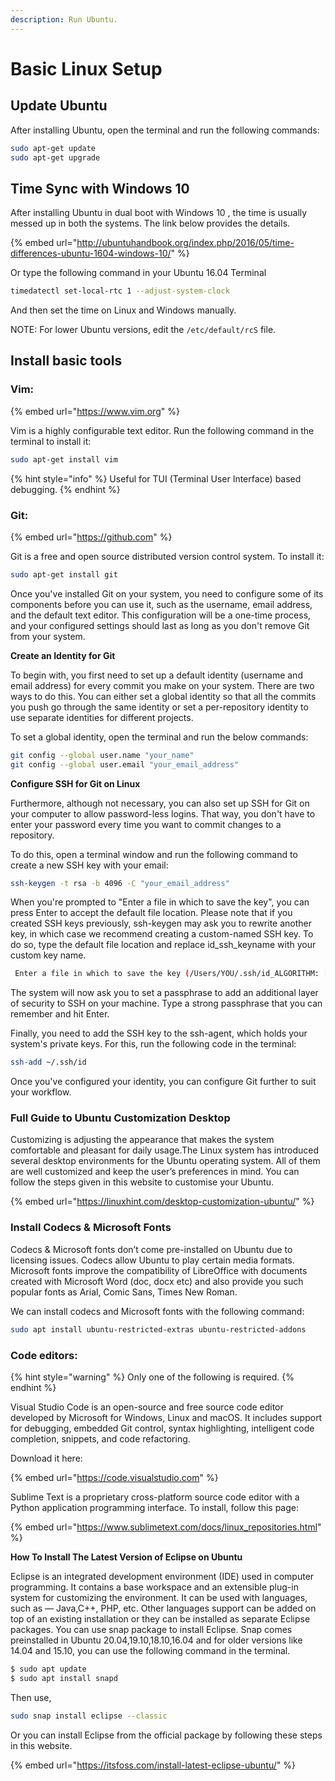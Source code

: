 ```yaml
---
description: Run Ubuntu.
---
```


# Basic Linux Setup

## Update Ubuntu

After installing Ubuntu, open the terminal and run the following commands:

```bash
sudo apt-get update
sudo apt-get upgrade
```

## Time Sync with Windows 10

After installing Ubuntu in dual boot with Windows 10 , the time is usually messed up in both the systems. The link below provides the details.

{% embed url="http://ubuntuhandbook.org/index.php/2016/05/time-differences-ubuntu-1604-windows-10/" %}

Or type the following command in your Ubuntu 16.04 Terminal

```bash
timedatectl set-local-rtc 1 --adjust-system-clock
```

And then set the time on Linux and Windows manually.

NOTE: For lower Ubuntu versions, edit the `/etc/default/rcS` file.

## Install basic tools

### Vim:

{% embed url="https://www.vim.org" %}

Vim is a highly configurable text editor. Run the following command in the terminal to install it:

```bash
sudo apt-get install vim
```

{% hint style="info" %}
Useful for TUI (Terminal User Interface) based debugging.
{% endhint %}

### Git:

{% embed url="https://github.com" %}

Git is a free and open source distributed version control system. To install it:

```bash
sudo apt-get install git
```

Once you've installed Git on your system, you need to configure some of its components before you can use it, such as the username, email address, and the default text editor. This configuration will be a one-time process, and your configured settings should last as long as you don't remove Git from your system.

**Create an Identity for Git**

To begin with, you first need to set up a default identity (username and email address) for every commit you make on your system. There are two ways to do this. You can either set a global identity so that all the commits you push go through the same identity or set a per-repository identity to use separate identities for different projects.

To set a global identity, open the terminal and run the below commands:

```bash
git config --global user.name "your_name"
git config --global user.email "your_email_address"
```

**Configure SSH for Git on Linux**

Furthermore, although not necessary, you can also set up SSH for Git on your computer to allow password-less logins. That way, you don't have to enter your password every time you want to commit changes to a repository.

To do this, open a terminal window and run the following command to create a new SSH key with your email:

```bash
ssh-keygen -t rsa -b 4096 -C "your_email_address"
```

When you're prompted to "Enter a file in which to save the key", you can press Enter to accept the default file location. Please note that if you created SSH keys previously, ssh-keygen may ask you to rewrite another key, in which case we recommend creating a custom-named SSH key. To do so, type the default file location and replace id\_ssh\_keyname with your custom key name.

```bash
 Enter a file in which to save the key (/Users/YOU/.ssh/id_ALGORITHM: [Press enter]
```

The system will now ask you to set a passphrase to add an additional layer of security to SSH on your machine. Type a strong passphrase that you can remember and hit Enter.

Finally, you need to add the SSH key to the ssh-agent, which holds your system's private keys. For this, run the following code in the terminal:

```bash
ssh-add ~/.ssh/id
```

Once you've configured your identity, you can configure Git further to suit your workflow.

### Full Guide to Ubuntu Customization Desktop

Customizing is adjusting the appearance that makes the system comfortable and pleasant for daily usage.The Linux system has introduced several desktop environments for the Ubuntu operating system. All of them are well customized and keep the user’s preferences in mind. You can follow the steps given in this website to customise your Ubuntu.

{% embed url="https://linuxhint.com/desktop-customization-ubuntu/" %}

### Install Codecs & Microsoft Fonts

Codecs & Microsoft fonts don’t come pre-installed on Ubuntu due to licensing issues. Codecs allow Ubuntu to play certain media formats. Microsoft fonts improve the compatibility of LibreOffice with documents created with Microsoft Word (doc, docx etc) and also provide you such popular fonts as Arial, Comic Sans, Times New Roman.

We can install codecs and Microsoft fonts with the following command:

```bash
sudo apt install ubuntu-restricted-extras ubuntu-restricted-addons
```

### Code editors:

{% hint style="warning" %}
Only one of the following is required.
{% endhint %}

Visual Studio Code is an open-source and free source code editor developed by Microsoft for Windows, Linux and macOS. It includes support for debugging, embedded Git control, syntax highlighting, intelligent code completion, snippets, and code refactoring.

Download it here:

{% embed url="https://code.visualstudio.com" %}

Sublime Text is a proprietary cross-platform source code editor with a Python application programming interface. To install, follow this page:

{% embed url="https://www.sublimetext.com/docs/linux_repositories.html" %}

**How To Install The Latest Version of Eclipse on Ubuntu**

Eclipse is an integrated development environment (IDE) used in computer programming. It contains a base workspace and an extensible plug-in system for customizing the environment. It can be used with languages, such as — Java,C++, PHP, etc. Other languages support can be added on top of an existing installation or they can be installed as separate Eclipse packages. You can use snap package to install Eclipse. Snap comes preinstalled in Ubuntu 20.04,19.10,18.10,16.04 and for older versions like 14.04 and 15.10, you can use the following command in the terminal.

```bash
$ sudo apt update
$ sudo apt install snapd
```

Then use,

```bash
sudo snap install eclipse --classic
```

Or you can install Eclipse from the official package by following these steps in this website.

{% embed url="https://itsfoss.com/install-latest-eclipse-ubuntu/" %}
